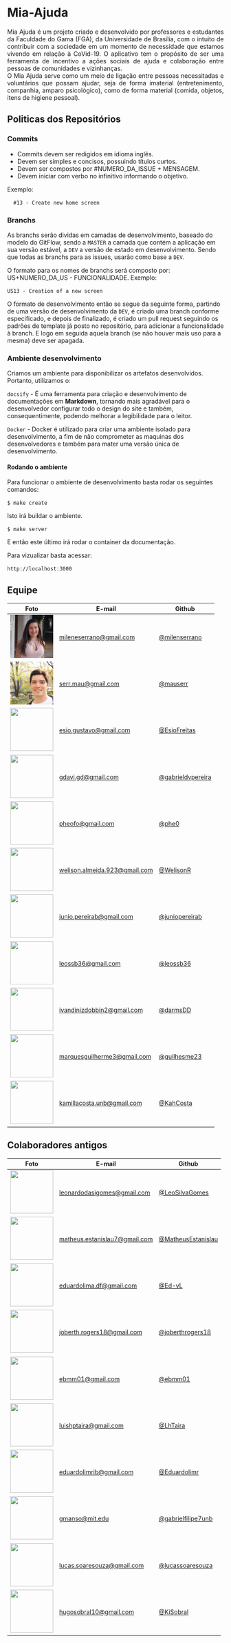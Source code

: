 # Mia-Ajuda

<p align="justify">Mia Ajuda é um projeto criado e desenvolvido por professores e estudantes da Faculdade do Gama (FGA), da Universidade de Brasília, com o intuito de contribuir com a sociedade em um momento de necessidade que estamos vivendo em relação à CoVid-19. O aplicativo tem o propósito de ser uma ferramenta de incentivo a ações sociais de ajuda e colaboração entre pessoas de comunidades e vizinhanças.<br>O Mia Ajuda serve como um meio de ligação entre pessoas necessitadas e voluntários que possam ajudar, seja de forma imaterial (entretenimento, companhia, amparo psicológico), como de forma material (comida, objetos, itens de higiene pessoal).</p>

## Politicas dos Repositórios

### Commits

- Commits devem ser redigidos em idioma inglês.
- Devem ser simples e concisos, possuindo títulos curtos.
- Devem ser compostos por #NUMERO_DA_ISSUE + MENSAGEM.
- Devem iniciar com verbo no infinitivo informando o objetivo.

Exemplo:
```
  #13 - Create new home screen
```

### Branchs

As branchs serão dividas em camadas de desenvolvimento, baseado do modelo do GitFlow, sendo a `MASTER` a camada que contém a aplicação em sua versão estável, a `DEV` a versão de estado em desenvolvimento. Sendo que todas as branchs para as issues, usarão como base a `DEV`.

O formato para os nomes de branchs será composto por: US+NUMERO_DA_US - FUNCIONALIDADE.
Exemplo:
```
US13 - Creation of a new screen
```

O formato de desenvolvimento então se segue da seguinte forma, partindo de uma versão de desenvolvimento da `DEV`, é criado uma branch conforme especificado, e depois de finalizado, é criado um pull request seguindo os padrões de template já posto no repositório, para adicionar a funcionalidade à branch. E logo em seguida aquela branch (se não houver mais uso para a mesma) deve ser apagada.

### Ambiente desenvolvimento

Criamos um ambiente para disponibilizar os artefatos desenvolvidos. Portanto, utilizamos o:

`docsify` - É uma ferramenta para criação e desenvolvimento de documentações em __Markdown__, tornando mais agradável para o desenvolvedor configurar todo o design do site e também, consequentimente, podendo melhorar a legibilidade para o leitor.

`Docker` - Docker é utilizado para criar uma ambiente isolado para desenvolvimento, a fim de não comprometer as maquinas dos desenvolvedores e também para mater uma versão única de desenvolvimento.

#### Rodando o ambiente

Para funcionar o ambiente de desenvolvimento basta rodar os seguintes comandos:

    $ make create

Isto irá buildar o ambiente.

    $ make server

E então este último irá rodar o container da documentação.

Para vizualizar basta acessar:

    http://localhost:3000


## Equipe

|Foto                           |E-mail                       |Github           |
|-----------------------------------|-----------------------------|-----------------|
|<img src="../docs/assets/img/membros/milene.jpg" width="100" height="100" />    |mileneserrano@gmail.com      |[@milenserrano](https://github.com/mileneserrano)|
|<img src="../docs/assets/img/membros/mauricio.jpg" width="100" height="100" />   |serr.mau@gmail.com           |[@mauserr](https://github.com/mauserr)|
|<img src="https://avatars3.githubusercontent.com/u/34384624?s=460&u=a8af72d74d179b666045274181a6fd2ae3e5e661&v=4" width="100" height="100" />    |esio.gustavo@gmail.com       |[@EsioFreitas](https://github.com/EsioFreitas)      |
|<img src="https://avatars1.githubusercontent.com/u/37307099?s=460&u=10440fe237247f4881c2fd6893d9e4a08b904deb&v=4" width="100" height="100" />        |gdavi.gd@gmail.com           |[@gabrieldvpereira](https://github.com/gabrieldvpereira)  |
|<img src="https://avatars0.githubusercontent.com/u/31973465?s=460&u=026d4e33f0f5f522433852a3c04b6aeb1f5682d8&v=4" width="100" height="100" />       |pheofo@gmail.com             |[@phe0](https://github.com/phe0) |
|<img src="https://avatars2.githubusercontent.com/u/31112450?s=460&u=33b5ca176ba317aa73794dd29e87d88548ffb455&v=4" width="100" height="100" />       |welison.almeida.923@gmail.com|[@WelisonR](https://github.com/WelisonR)|
|<img src="https://avatars2.githubusercontent.com/u/17153869?s=460&u=a7e763d27211be76113f050979dd09d04324a30d&v=4" width="100" height="100" />     |junio.pereirab@gmail.com     |[@juniopereirab](https://github.com/juniopereirab) |
|<img src="https://avatars3.githubusercontent.com/u/26796127?s=460&u=555fffc844fbe239cf68e23b4320b2252c4eba76&v=4" width="100" height="100" />|leossb36@gmail.com           |[@leossb36](https://github.com/leossb36)|
|<img src="https://avatars0.githubusercontent.com/u/42387797?s=460&u=6d271b248f555700f723badb5f30a99e3cd271b2&v=4" width="100" height="100" />               |ivandinizdobbin2@gmail.com   |[@darmsDD](https://github.com/darmsDD)|
|<img src="https://avatars2.githubusercontent.com/u/32804970?s=460&u=b239e324d6ac1913c0ebd2354d60c756634eb5a3&v=4" width="100" height="100" />|marquesguilherme3@gmail.com|[@guilhesme23](https://github.com/guilhesme23)|
|<img src="https://avatars2.githubusercontent.com/u/30934827?s=400&u=d5e1800095e663039c6ea0e372adee6667abd2ae&v=4" width="100" height="100" />|kamillacosta.unb@gmail.com|[@KahCosta](https://github.com/KahCosta)|




## Colaboradores antigos

|Foto                        |E-mail                         |Github                 |
|----------------------------|-------------------------------|-----------------------|
|<img src="https://avatars0.githubusercontent.com/u/61520601?s=460&u=9a0520dde157ad74a77e8e0e52b8226fffde9823&v=4" width="100" height="100" />            |leonardodasigomes@gmail.com  |[@LeoSilvaGomes](https://github.com/LeoSilvaGomes)    |
|<img src="https://avatars2.githubusercontent.com/u/44438591?s=460&u=ee2bb251abf91b14dcc3295c47bda61c499f648f&v=4" width="100" height="100" />|matheus.estanislau7@gmail.com|[@MatheusEstanislau](https://github.com/MatheusEstanislau) |
|<img src="https://avatars3.githubusercontent.com/u/38573077?s=460&u=976850fe210b405e22ec4d659a27c34eba67f26e&v=4" width="100" height="100" />               |eduardolima.df@gmail.com     |[@Ed-vL](https://github.com/Ed-vL)|
|<img src="https://avatars2.githubusercontent.com/u/19327076?s=460&u=04381655f7d29aad171e25393265323be8ee4cdb&v=4" width="100" height="100" />      |joberth.rogers18@gmail.com   |[@joberthrogers18](https://github.com/joberthrogers18) |
|<img src="https://avatars2.githubusercontent.com/u/3029276?s=460&u=bce366f1e67803321b6221878bae2780880e380a&v=4" width="100" height="100" />  |ebmm01@gmail.com             |[@ebmm01](https://github.com/ebmm01) |
|<img src="https://avatars1.githubusercontent.com/u/34405790?s=460&u=672d42721fa183d547ab391f2213ed46c22578fb&v=4" width="100" height="100" />      |luishptaira@gmail.com        |[@LhTaira](https://github.com/LhTaira) |
|<img src="https://avatars3.githubusercontent.com/u/26698993?s=460&u=771961e887ea1da990319f688c425ed9fdabacaf&v=4" width="100" height="100" />            |eduardolimrib@gmail.com      |[@Eduardolimr](https://github.com/Eduardolimr)|
|<img src="https://avatars1.githubusercontent.com/u/37154573?s=460&u=6f3a8f4aa83489a2cb1efe0eec06482de1fc04e0&v=4" width="100" height="100" />       |gmanso@mit.edu               |[@gabrielfilipe7unb](https://github.com/gabrielfilipe7unb)|
|<img src="https://avatars3.githubusercontent.com/u/21176137?s=400&u=63f7336b0e269be24001ab2c81497c068df82923&v=4" width="100" height="100" />|lucas.soaresouza@gmail.com|[@lucassoaresouza](https://github.com/lucassoaresouza)|
|<img src="https://avatars3.githubusercontent.com/u/43852963?s=400&u=708a5d4f68ad78128aedd9330dfc8c7585b7155a&v=4" width="100" height="100" />|hugosobral10@gmail.com|[@KiSobral](https://github.com/KiSobral)|